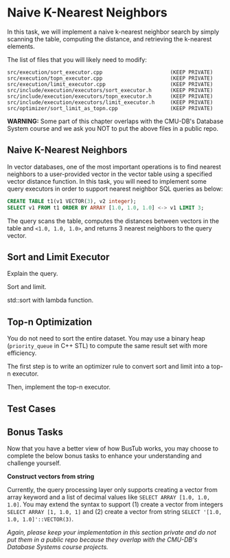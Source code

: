 # Naive K-Nearest Neighbors

In this task, we will implement a naive k-nearest neighbor search by simply scanning the table, computing the distance, and retrieving the k-nearest elements.

The list of files that you will likely need to modify:

```
src/execution/sort_executor.cpp                      (KEEP PRIVATE)
src/execution/topn_executor.cpp                      (KEEP PRIVATE)
src/execution/limit_executor.cpp                     (KEEP PRIVATE)
src/include/execution/executors/sort_executor.h      (KEEP PRIVATE)
src/include/execution/executors/topn_executor.h      (KEEP PRIVATE)
src/include/execution/executors/limit_executor.h     (KEEP PRIVATE)
src/optimizer/sort_limit_as_topn.cpp                 (KEEP PRIVATE)
```

<div class="warning">

**WARNING:** Some part of this chapter overlaps with the CMU-DB's Database System course and we ask you NOT to put the above files in a public repo.

</div>

## Naive K-Nearest Neighbors

In vector databases, one of the most important operations is to find nearest neighbors to a user-provided vector in the vector table using a specified vector distance function. In this task, you will need to implement some query executors in order to support nearest neighbor SQL queries as below:

```sql
CREATE TABLE t1(v1 VECTOR(3), v2 integer);
SELECT v1 FROM t1 ORDER BY ARRAY [1.0, 1.0, 1.0] <-> v1 LIMIT 3;
```

The query scans the table, computes the distances between vectors in the table and `<1.0, 1.0, 1.0>`, and returns 3 nearest neighbors to the query vector.

## Sort and Limit Executor

Explain the query.

Sort and limit.

std::sort with lambda function.

## Top-n Optimization

You do not need to sort the entire dataset. You may use a binary heap (`priority_queue` in C++ STL) to compute the same result set with more efficiency.

The first step is to write an optimizer rule to convert sort and limit into a top-n executor.

Then, implement the top-n executor.

## Test Cases

## Bonus Tasks

Now that you have a better view of how BusTub works, you may choose to complete the below bonus tasks to enhance your understanding and challenge yourself.

**Construct vectors from string**

Currently, the query processing layer only supports creating a vector from array keyword and a list of decimal values like `SELECT ARRAY [1.0, 1.0, 1.0]`. You may extend the syntax to support (1) create a vector from integers `SELECT ARRAY [1, 1.0, 1]` and (2) create a vector from string `SELECT '[1.0, 1.0, 1.0]'::VECTOR(3)`.

*Again, please keep your implementation in this section private and do not put them in a public repo because they overlap with the CMU-DB's Database Systems course projects.*
